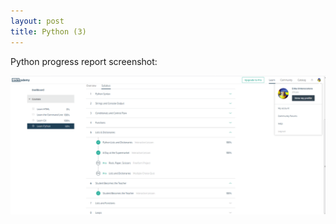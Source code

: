 ```yaml
---
layout: post
title: Python (3)
---
```


Python progress report screenshot: 

![](../assets/img/python3.png)